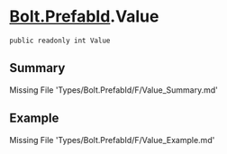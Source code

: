 # [Bolt.PrefabId](Types/Bolt.PrefabId.md).Value
`public readonly int Value`
## Summary
Missing File 'Types/Bolt.PrefabId/F/Value_Summary.md'
## Example
Missing File 'Types/Bolt.PrefabId/F/Value_Example.md'
